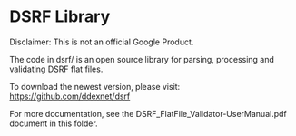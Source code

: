 # DSRF Library

Disclaimer: This is not an official Google Product.

The code in dsrf/ is an open source library for parsing, processing and
validating DSRF flat files.

To download the newest version, please visit:
https://github.com/ddexnet/dsrf

For more documentation, see the DSRF_FlatFile_Validator-UserManual.pdf document
in this folder.
